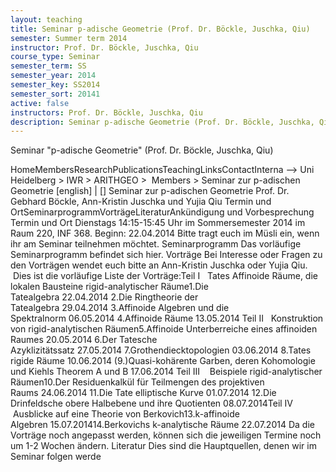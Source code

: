 ```yaml
---
layout: teaching
title: Seminar p-adische Geometrie (Prof. Dr. Böckle, Juschka, Qiu)
semester: Summer term 2014
instructor: Prof. Dr. Böckle, Juschka, Qiu
course_type: Seminar
semester_term: SS
semester_year: 2014
semester_key: SS2014
semester_sort: 20141
active: false
instructors: Prof. Dr. Böckle, Juschka, Qiu
description: Seminar p-adische Geometrie (Prof. Dr. Böckle, Juschka, Qiu)
---
```


Seminar "p-adische Geometrie" (Prof. Dr. Böckle, Juschka, Qiu)

HomeMembersResearchPublicationsTeachingLinksContactInterna --> Uni Heidelberg > IWR > ARITHGEO > &nbsp;Members >&nbsp;Seminar zur p-adischen Geometrie [english]&nbsp;|&nbsp;[] Seminar zur p-adischen Geometrie Prof. Dr. Gebhard Böckle, Ann-Kristin Juschka und Yujia Qiu Termin und OrtSeminarprogrammVorträgeLiteraturAnkündigung und Vorbesprechung Termin und Ort Dienstags 14:15-15:45 Uhr&nbsp;im Sommersemester 2014 im Raum 220, INF 368. Beginn: 22.04.2014 Bitte tragt euch im Müsli ein, wenn ihr am Seminar teilnehmen möchtet. Seminarprogramm Das vorläufige Seminarprogramm befindet sich hier. Vorträge Bei Interesse oder Fragen zu den Vorträgen wendet euch bitte an Ann-Kristin Juschka&nbsp;oder Yujia Qiu. &nbsp;Dies ist die vorläufige Liste der Vorträge:Teil I&nbsp;&nbsp; Tates Affinoide Räume, die lokalen Bausteine rigid-analytischer Räume1.Die Tatealgebra&nbsp;22.04.2014&nbsp;2.Die Ringtheorie der Tatealgebra&nbsp;29.04.2014&nbsp;3.Affinoide Algebren und die Spektralnorm&nbsp;06.05.2014&nbsp;4.Affinoide Räume&nbsp;13.05.2014&nbsp;Teil II &nbsp; Konstruktion von rigid-analytischen Räumen5.Affinoide Unterberreiche eines affinoiden Raumes&nbsp;20.05.2014&nbsp;6.Der Tatesche Azyklizitätssatz&nbsp;27.05.2014&nbsp;7.Grothendiecktopologien&nbsp;03.06.2014&nbsp;8.Tates rigide&nbsp;Räume&nbsp;10.06.2014&nbsp;(9.)Quasi-kohärente Garben, deren Kohomologie und Kiehls Theorem A und B&nbsp;17.06.2014&nbsp;Teil III &nbsp; &nbsp;Beispiele rigid-analytischer Räumen10.Der Residuenkalkül für Teilmengen&nbsp;des projektiven Raums&nbsp;24.06.2014&nbsp;11.Die Tate elliptische Kurve&nbsp;01.07.2014&nbsp;12.Die Drinfeldsche obere Halbebene und ihre Quotienten&nbsp;08.07.2014Teil IV&nbsp; &nbsp;Ausblicke auf eine Theorie von Berkovich13.k-affinoide Algebren&nbsp;15.07.201414.Berkovichs k-analytische Räume&nbsp;22.07.2014&nbsp;Da die Vorträge noch angepasst werden, können sich die jeweiligen Termine noch um 1-2 Wochen ändern. Literatur Dies sind die Hauptquellen, denen wir im Seminar folgen werde

